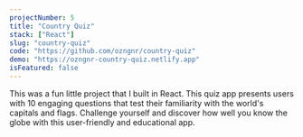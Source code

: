 ```yaml
---
projectNumber: 5
title: "Country Quiz"
stack: ["React"]
slug: "country-quiz"
code: "https://github.com/ozngnr/country-quiz"
demo: "https://ozngnr-country-quiz.netlify.app"
isFeatured: false
---
```


This was a fun little project that I built in React. This quiz app presents users with 10 engaging questions that test their familiarity with the world's capitals and flags. Challenge yourself and discover how well you know the globe with this user-friendly and educational app.

